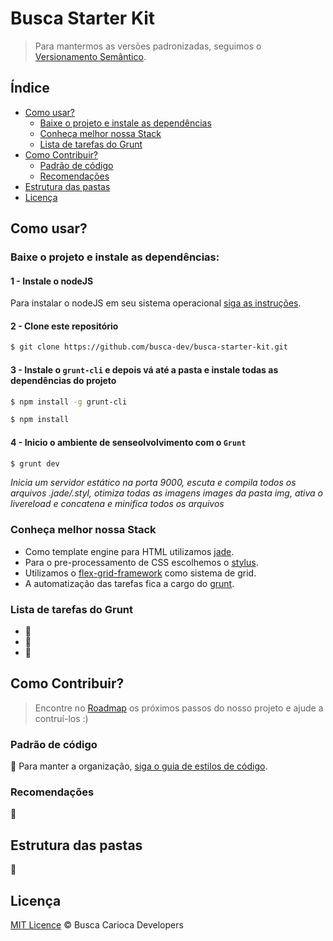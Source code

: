 # Busca Starter Kit
> Para mantermos as versões padronizadas, seguimos o [Versionamento Semântico](http://semver.org/lang/pt-BR/).

## Índice

- [Como usar?](#como-usar?)
  - [Baixe o projeto e instale as dependências](#baixe-o-projeto-e-instale-as-dependências)
  - [Conheça melhor nossa Stack](#conheça-melhor-nossa-Stack)
  - [Lista de tarefas do Grunt](#lista-de-tarefas-do-grunt)
- [Como Contribuir?](#como-contribuir?)
  - [Padrão de código](#padrão-de-código)
  - [Recomendações](#recomendações)
- [Estrutura das pastas](#estrutura-das-pastas)
- [Licença](#licença)

## Como usar?

### Baixe o projeto e instale as dependências:

#### 1 - Instale o nodeJS

Para instalar o nodeJS em seu sistema operacional [siga as instruções](https://nodejs.org/).

#### 2 - Clone este repositório

```sh
$ git clone https://github.com/busca-dev/busca-starter-kit.git
```

#### 3 - Instale o `grunt-cli` e depois vá até a pasta e instale todas as dependências do projeto

```sh
$ npm install -g grunt-cli
```

```sh
$ npm install
```
#### 4 - Inicio o ambiente de senseolvolvimento com o `Grunt`

```sh
$ grunt dev
```
*Inicia um servidor estático na porta 9000, escuta e compila todos os arquivos .jade/.styl, otimiza todas as imagens images da pasta img, ativa o livereload e concatena e minifica todos os arquivos*

### Conheça melhor nossa Stack

- Como template engine para HTML utilizamos [jade](http://jade-lang.com/).
- Para o pre-processamento de CSS escolhemos o [stylus](https://learnboost.github.io/stylus/).
- Utilizamos o [flex-grid-framework](https://afonsopacifer.github.io/flex-grid-framework/) como sistema de grid.
- A automatização das tarefas fica a cargo do [grunt](http://gruntjs.com/).

### Lista de tarefas do Grunt
- :construction:
- :construction:
- :construction:

## Como Contribuir?
> Encontre no  [Roadmap](https://github.com/busca-dev/busca-starter-kit/issues/1) os próximos passos do nosso projeto e ajude a contruí-los :)

### Padrão de código
:construction: Para manter a organização, [siga o guia de estilos de código](code-guide.md).

### Recomendações
:construction:

## Estrutura das pastas

:construction:

## Licença

[MIT Licence](https://github.com/busca-dev/busca-starter-kit/blob/master/LICENCE.md) © Busca Carioca Developers
